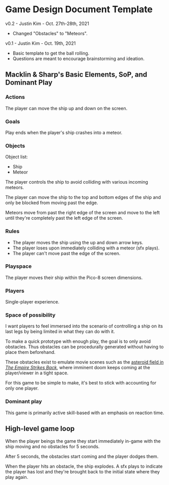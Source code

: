 # Game Design Document Template

v0.2 - Justin Kim - Oct. 27th-28th, 2021

- Changed "Obstacles" to "Meteors".

v0.1 - Justin Kim - Oct. 19th, 2021

- Basic template to get the ball rolling.
- Questions are meant to encourage brainstorming and ideation.

## Macklin & Sharp's Basic Elements, SoP, and Dominant Play

### Actions

The player can move the ship up and down on the screen. 

### Goals

Play ends when the player's ship crashes into a meteor.

### Objects

Object list:
- Ship
- Meteor

The player controls the ship to avoid colliding with various incoming meteors.

The player can move the ship to the top and bottom edges of the ship and only be blocked from moving past the edge.

Meteors move from past the right edge of the screen and move to the left until they're completely past the left edge of the screen.

### Rules

- The player moves the ship using the up and down arrow keys.
- The player loses upon immediately colliding with a meteor (sfx plays).
- The player can't move past the edge of the screen.

### Playspace

The player moves their ship within the Pico-8 screen dimensions.

### Players

Single-player experience.

### Space of possibility

I want players to feel immersed into the scenario of controlling a ship on its last legs by being limited in what they can do with it.

To make a quick prototype with enough play, the goal is to only avoid obstacles. Thus obstacles can be procedurally generated without having to place them beforehand.

These obstacles exist to emulate movie scenes such as the [asteroid field in *The Empire Strikes Back*](https://youtu.be/c8deRYotdng?t=109), where imminent doom keeps coming at the player/viewer in a tight space.

For this game to be simple to make, it's best to stick with accounting for only one player.

### Dominant play

This game is primarily active skill-based with an emphasis on reaction time.

## High-level game loop

When the player beings the game they start immediately in-game with the ship moving and no obstacles for 5 seconds.

After 5 seconds, the obstacles start coming and the player dodges them.

When the player hits an obstacle, the ship explodes. A sfx plays to indicate the player has lost and they're brought back to the initial state where they play again.